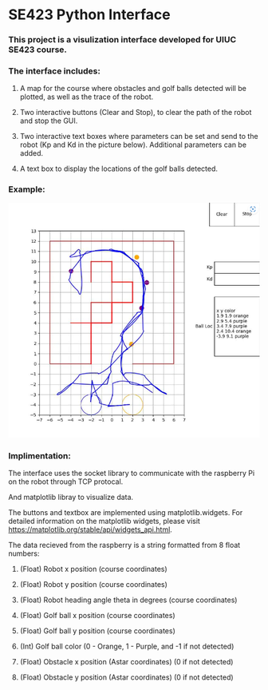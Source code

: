 # SE423 Python Interface

### This project is a visulization interface developed for UIUC SE423 course.

### The interface includes:

1. A map for the course where obstacles and golf balls detected will be plotted, as well as the trace of the robot. 

2. Two interactive buttons (Clear and Stop), to clear the path of the robot and stop the GUI.

3. Two interactive text boxes where parameters can be set and send to the robot (Kp and Kd in the picture below). Additional parameters can be added. 

4. A text box to display the locations of the golf balls detected.

### Example:

![Image](img/1.png)

### Implimentation:

The interface uses the socket library to communicate with the raspberry Pi on the robot through TCP protocal. 

And matplotlib libray to visualize data. 

The buttons and textbox are implemented using matplotlib.widgets. For detailed information on the matplotlib widgets, please visit https://matplotlib.org/stable/api/widgets_api.html.

The data recieved from the raspberry is a string formatted from 8 float numbers:

1. (Float) Robot x position (course coordinates)

2. (Float) Robot y position (course coordinates)

3. (Float) Robot heading angle theta in degrees (course coordinates)

4. (Float) Golf ball x position (course coordinates)

5. (Float) Golf ball y position (course coordinates)

6. (Int) Golf ball color (0 - Orange, 1 - Purple, and -1 if not detected)

7. (Float) Obstacle x position (Astar coordinates) (0 if not detected)

8. (Float) Obstacle y position (Astar coordinates) (0 if not detected)
